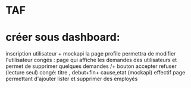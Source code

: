# TAF

# créer sous dashboard:
inscription utilisateur + mockapi
la page profile permettra de modifier l'utilisateur
congés : page qui affiche les demandes des utilisateurs et permet de supprimer quelques demandes /+ bouton accepter refuser
(lecture seul) congé: titre , debut+fin+ cause,etat (mockapi)
effectif page permettant d'ajouter lister et supprimer des employés